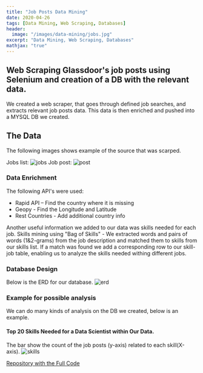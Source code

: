 ```yaml
---
title: "Job Posts Data Mining"
date: 2020-04-26
tags: [Data Mining, Web Scraping, Databases]
header:
  image: "/images/data-mining/jobs.jpg"
excerpt: "Data Mining, Web Scraping, Databases"
mathjax: "true"
---
```



## Web Scraping Glassdoor's job posts using Selenium and creation of a DB with the relevant data.

We created a web scraper, that goes through defined job searches, and extracts relevant job posts data.
This data is then enriched and pushed into a MYSQL DB we created.

## The Data
The following images shows example of the source that was scarped.

Jobs list:
<img src="{{ site.url }}{{ site.baseurl }}/images/data-mining/GLASSDOOR1.png" alt="jobs">
Job post:
<img src="{{ site.url }}{{ site.baseurl }}/images/data-mining/GLASSDOOR2.png" alt="post">

### Data Enrichment​
The following API's were used:
- Rapid API – Find the country​ where it is missing
- Geopy​ - Find the Longitude and Latitude
- Rest Countries ​- Add additional country info

Another useful information we added to our data was skills needed for each job.
Skills mining using "Bag of Skills" - We extracted words and pairs of words (1&2-grams) from the job description and matched them to skills from our skills list.
If a match was found we add a corresponding row to our skill-job table, enabling us to analyze the skills needed withing different jobs.

### Database Design
Below is the ERD for our database.
<img src="{{ site.url }}{{ site.baseurl }}/images/data-mining/glassdoor5.png" alt="erd">

### Example for possible analysis
We can do many kinds of analysis on the DB we created, below is an example.

#### Top 20 Skills Needed for a Data Scientist within Our Data.
The bar show the count of the job posts (y-axis) related to each skill(X-axis).
<img src="{{ site.url }}{{ site.baseurl }}/images/data-mining/glassdoor6.png" alt="skills">

[Repository with the Full Code](https://github.com/amitf1/Data_Mining_Glassdoor)
